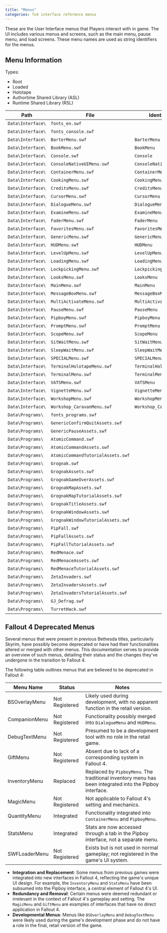 ```yaml
---
title: "Menus"
categories: fo4 interface reference menus
---
```


These are the User Interface menus that Players interact with in game.
The UI includes various menus and screens, such as the main menu, pause menu, and load screens.
These menu names are used as string identifiers for the menus.


## Menu Information
Types:
- Root
- Loaded
- Holotape
- Authortime Shared Library (ASL)
- Runtime Shared Library (RSL)

| Path              | File                              | Identifier             | Type   |
|-------------------|-----------------------------------|------------------------|--------|
| `Data\Interface\` | `fonts_en.swf`                    |                        | RSL    |
| `Data\Interface\` | `fonts_console.swf`               |                        | RSL    |
| `Data\Interface\` | `BarterMenu.swf`                  | `BarterMenu`           | Root   |
| `Data\Interface\` | `BookMenu.swf`                    | `BookMenu`             | Root   |
| `Data\Interface\` | `Console.swf`                     | `Console`              | Root   |
| `Data\Interface\` | `ConsoleNativeUIMenu.swf`         | `ConsoleNativeUIMenu`  | Root   |
| `Data\Interface\` | `ContainerMenu.swf`               | `ContainerMenu`        | Root   |
| `Data\Interface\` | `CookingMenu.swf`                 | `CookingMenu`          | Root   |
| `Data\Interface\` | `CreditsMenu.swf`                 | `CreditsMenu`          | Root   |
| `Data\Interface\` | `CursorMenu.swf`                  | `CursorMenu`           | Root   |
| `Data\Interface\` | `DialogueMenu.swf`                | `DialogueMenu`         | Root   |
| `Data\Interface\` | `ExamineMenu.swf`                 | `ExamineMenu`          | Root   |
| `Data\Interface\` | `FaderMenu.swf`                   | `FaderMenu`            | Root   |
| `Data\Interface\` | `FavoritesMenu.swf`               | `FavoritesMenu`        | Root   |
| `Data\Interface\` | `GenericMenu.swf`                 | `GenericMenu`          | Root   |
| `Data\Interface\` | `HUDMenu.swf`                     | `HUDMenu`              | Root   |
| `Data\Interface\` | `LevelUpMenu.swf`                 | `LevelUpMenu`          | Root   |
| `Data\Interface\` | `LoadingMenu.swf`                 | `LoadingMenu`          | Root   |
| `Data\Interface\` | `LockpickingMenu.swf`             | `LockpickingMenu`      | Root   |
| `Data\Interface\` | `LooksMenu.swf`                   | `LooksMenu`            | Root   |
| `Data\Interface\` | `MainMenu.swf`                    | `MainMenu`             | Root   |
| `Data\Interface\` | `MessageBoxMenu.swf`              | `MessageBoxMenu`       | Root   |
| `Data\Interface\` | `MultiActivateMenu.swf`           | `MultiActivateMenu`    | Root   |
| `Data\Interface\` | `PauseMenu.swf`                   | `PauseMenu`            | Root   |
| `Data\Interface\` | `PipboyMenu.swf`                  | `PipboyMenu`           | Root   |
| `Data\Interface\` | `PromptMenu.swf`                  | `PromptMenu`           | Root   |
| `Data\Interface\` | `ScopeMenu.swf`                   | `ScopeMenu`            | Root   |
| `Data\Interface\` | `SitWaitMenu.swf`                 | `SitWaitMenu`          | Root   |
| `Data\Interface\` | `SleepWaitMenu.swf`               | `SleepWaitMenu`        | Root   |
| `Data\Interface\` | `SPECIALMenu.swf`                 | `SPECIALMenu`          | Root   |
| `Data\Interface\` | `TerminalHolotapeMenu.swf`        | `TerminalHolotapeMenu` | Root   |
| `Data\Interface\` | `TerminalMenu.swf`                | `TerminalMenu`         | Root   |
| `Data\Interface\` | `VATSMenu.swf`                    | `VATSMenu`             | Root   |
| `Data\Interface\` | `VignetteMenu.swf`                | `VignetteMenu`         | Root   |
| `Data\Interface\` | `WorkshopMenu.swf`                | `WorkshopMenu`         | Root   |
| `Data\Interface\` | `Workshop_CaravanMenu.swf`        | `Workshop_CaravanMenu` | Root   |
| `Data\Programs\`  | `fonts_programs.swf`              |                        | RSL    |
| `Data\Programs\`  | `GenericConfirmQuitAssets.swf`    |                        | ???    |
| `Data\Programs\`  | `GenericPauseAssets.swf`          |                        | ???    |
| `Data\Programs\`  | `AtomicCommand.swf`               |                        | Holo   |
| `Data\Programs\`  | `AtomicCommandAssets.swf`         |                        | ???    |
| `Data\Programs\`  | `AtomicCommandTutorialAssets.swf` |                        | ???    |
| `Data\Programs\`  | `Grognak.swf`                     |                        | Holo   |
| `Data\Programs\`  | `GrognakAssets.swf`               |                        | ???    |
| `Data\Programs\`  | `GrognakGameOverAssets.swf`       |                        | ???    |
| `Data\Programs\`  | `GrognakMapAssets.swf`            |                        | ???    |
| `Data\Programs\`  | `GrognakMapTutorialAssets.swf`    |                        | ???    |
| `Data\Programs\`  | `GrognakTitleAssets.swf`          |                        | ???    |
| `Data\Programs\`  | `GrognakWindowAssets.swf`         |                        | ???    |
| `Data\Programs\`  | `GrognakWindowTutorialAssets.swf` |                        | ???    |
| `Data\Programs\`  | `PipFall.swf`                     |                        | Holo   |
| `Data\Programs\`  | `PipFallAssets.swf`               |                        | ???    |
| `Data\Programs\`  | `PipFallTutorialAssets.swf`       |                        | ???    |
| `Data\Programs\`  | `RedMenace.swf`                   |                        | Holo   |
| `Data\Programs\`  | `RedMenaceAssets.swf`             |                        | ???    |
| `Data\Programs\`  | `RedMenaceTutorialAssets.swf`     |                        | ???    |
| `Data\Programs\`  | `ZetaInvaders.swf`                |                        | Holo   |
| `Data\Programs\`  | `ZetaInvadersAssets.swf`          |                        | ???    |
| `Data\Programs\`  | `ZetaInvadersTutorialAssets.swf`  |                        | ???    |
| `Data\Programs\`  | `GJ_Defrag.swf`                   |                        | Holo   |
| `Data\Programs\`  | `TurretHack.swf`                  |                        | Holo   |


## Fallout 4 Deprecated Menus
Several menus that were present in previous Bethesda titles, particularly Skyrim, have possibly become deprecated or have had their functionalities altered or merged with other menus.
This documentation serves to provide an overview of such menus, detailing their status and the changes they've undergone in the transition to Fallout 4.

The following table outlines menus that are believed to be deprecated in Fallout 4:

| Menu Name      | Status        | Notes                                                                                      |
|----------------|---------------------------|--------------------------------------------------------------------------------------------|
| BSOverlayMenu  | Not Registered | Likely used during development, with no apparent function in the retail version.           |
| CompanionMenu  | Not Registered | Functionality possibly merged into `DialogueMenu` and `HUDMenu`.                           |
| DebugTextMenu  | Not Registered | Presumed to be a development tool with no role in the retail game.                         |
| GiftMenu       | Not Registered | Absent due to lack of a corresponding system in Fallout 4.                                 |
| InventoryMenu  | Replaced                  | Replaced by `PipboyMenu`. The traditional inventory menu has been integrated into the Pipboy interface. |
| MagicMenu      | Not Registered | Not applicable to Fallout 4's setting and mechanics.                                       |
| QuantityMenu   | Integrated                | Functionality integrated into `ContainerMenu` and `PipboyMenu`.                            |
| StatsMenu      | Integrated                | Stats are now accessed through a tab in the Pipboy interface, not a separate menu.         |
| SWFLoaderMenu  | Not Registered | Exists but is not used in normal gameplay; not registered in the game's UI system.        |

- **Integration and Replacement**: Some menus from previous games were integrated into new interfaces in Fallout 4, reflecting the game's unique UI design. For example, the `InventoryMenu` and `StatsMenu` have been subsumed into the Pipboy interface, a central element of Fallout 4's UI.
- **Redundancy and Removal**: Certain menus were deemed redundant or irrelevant in the context of Fallout 4's gameplay and setting. The `MagicMenu` and `GiftMenu` are examples of interfaces that have no direct application in Fallout 4.
- **Developmental Menus**: Menus like `BSOverlayMenu` and `DebugTextMenu` were likely used during the game's development phase and do not have a role in the final, retail version of the game.
